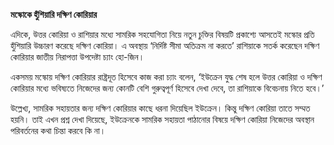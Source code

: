 **মস্কোকে হুঁশিয়ারি দক্ষিণ কোরিয়ার**

এদিকে, উত্তর কোরিয়া ও রাশিয়ার মধ্যে সামরিক সহযোগিতা নিয়ে নতুন চুক্তির বিষয়টি প্রকাশ্যে আসতেই মস্কোর প্রতি হুঁশিয়ারি উচ্চারণ করেছে দক্ষিণ কোরিয়া। এ অবস্থায় ‘নির্দিষ্ট সীমা অতিক্রম না করতে’ রাশিয়াকে সতর্ক করেছেন দক্ষিণ কোরিয়ার জাতীয় নিরাপত্তা উপদেষ্টা চ্যাং হো-জিন।

একসময় মস্কোয় দক্ষিণ কোরিয়ার রাষ্ট্রদূত হিসেবে কাজ করা চ্যাং বলেন, ‘ইউক্রেন যুদ্ধ শেষ হলে উত্তর কোরিয়া ও দক্ষিণ কোরিয়ার মধ্যে ভবিষ্যতে নিজেদের জন্য কোনটি বেশি গুরুত্বপূর্ণ হিসেবে দেখা দেবে, তা রাশিয়াকে বিবেচনায় নিতে হবে।’

উল্লেখ্য, সামরিক সহায়তার জন্য দক্ষিণ কোরিয়ার কাছে ধরনা দিয়েছিল ইউক্রেন। কিন্তু দক্ষিণ কোরিয়া তাতে সম্মত হয়নি। তাই এখন প্রশ্ন দেখা দিয়েছে, ইউক্রেনকে সামরিক সহায়তা পাঠানোর বিষয়ে দক্ষিণ কোরিয়া নিজেদের অবস্থান পরিবর্তনের কথা চিন্তা করবে কি না।
